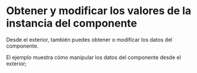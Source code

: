 <template is="exm-article">
<a href="../../publics/examples/render-text/demo2.html" preview main></a>
<a href="../../publics/examples/render-text/text-demo.html"></a>
</template>

# Obtener y modificar los valores de la instancia del componente

Desde el exterior, también puedes obtener o modificar los datos del componente.

El ejemplo muestra cómo manipular los datos del componente desde el exterior;
